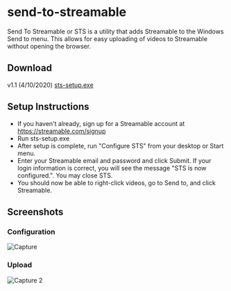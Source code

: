 ﻿# send-to-streamable

Send To Streamable or STS is a utility that adds Streamable to the Windows Send to menu. This allows for easy uploading of videos to Streamable without opening the browser.

## Download
v1.1 (4/10/2020) [sts-setup.exe](https://github.com/fterrag/send-to-streamable/releases/download/v1.1/sts-setup.exe)

## Setup Instructions
* If you haven't already, sign up for a Streamable account at https://streamable.com/signup
* Run sts-setup.exe
* After setup is complete, run "Configure STS" from your desktop or Start menu.
* Enter your Streamable email and password and click Submit. If your login information is correct, you will see the message "STS is now configured.". You may close STS.
* You should now be able to right-click videos, go to Send to, and click Streamable.

## Screenshots

### Configuration
![Capture](https://user-images.githubusercontent.com/22901700/79036821-f5aa1a80-7b99-11ea-945a-43c0d4ab6871.PNG)

### Upload
![Capture 2](https://user-images.githubusercontent.com/22901700/79036823-f6db4780-7b99-11ea-8828-7e4791eaae70.PNG)
